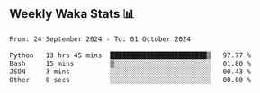 ## Weekly Waka Stats 📊
<!--START_SECTION:waka-->

```txt
From: 24 September 2024 - To: 01 October 2024

Python   13 hrs 45 mins  ████████████████████████▒   97.77 %
Bash     15 mins         ▒░░░░░░░░░░░░░░░░░░░░░░░░   01.80 %
JSON     3 mins          ░░░░░░░░░░░░░░░░░░░░░░░░░   00.43 %
Other    0 secs          ░░░░░░░░░░░░░░░░░░░░░░░░░   00.00 %
```

<!--END_SECTION:waka-->

<!--

Here are some ideas to get you started:

- 🔭 I’m currently working on (way to add branches committed on)
- 🌱 I’m currently learning Web Frameworks and Machine Learning! (Lisp, JS (react & angular), Python, and __)
- 💬 Ask me about ...
- 📫 How to reach me: 
- 😄 Pronouns: He/Him/His
- ⚡ Fun fact: ...

that-recsys-lab
-->
